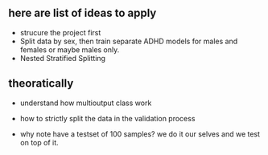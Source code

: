 ## here are list of ideas to apply 

- strucure the project first
- Split data by sex, then train separate ADHD models for males and females or maybe males only.
- Nested Stratified Splitting
## theoratically 

- understand how multioutput class work 

- how to strictly split the data in the validation process 

- why note have a testset of 100 samples? we do it our selves and we test on top of it. 
